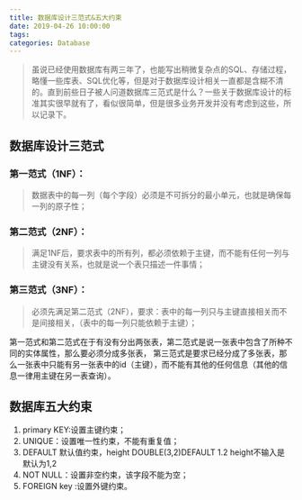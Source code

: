 ```yaml
---
title: 数据库设计三范式&五大约束
date: 2019-04-26 10:00:00
tags:
categories: Database
---
```


> 虽说已经使用数据库有两三年了，也能写出稍微复杂点的SQL、存储过程，略懂一些库表、SQL优化等，但是对于数据库设计相关一直都是含糊不清的。直到前些日子被人问道数据库三范式是什么？一些关于数据库设计的标准其实很早就有了，看似很简单，但是很多业务开发并没有考虑到这些，所以记录下。

<!-- more -->
## 数据库设计三范式
### 第一范式（1NF）：
> 数据表中的每一列（每个字段）必须是不可拆分的最小单元，也就是确保每一列的原子性；

### 第二范式（2NF）：
> 满足1NF后，要求表中的所有列，都必须依赖于主键，而不能有任何一列与主键没有关系，也就是说一个表只描述一件事情；

### 第三范式（3NF）：
> 必须先满足第二范式（2NF），要求：表中的每一列只与主键直接相关而不是间接相关，（表中的每一列只能依赖于主键）；

第一范式和第二范式在于有没有分出两张表，第二范式是说一张表中包含了所种不同的实体属性，那么要必须分成多张表， 第三范式是要求已经分成了多张表，那么一张表中只能有另一张表中的id（主键），而不能有其他的任何信息（其他的信息一律用主键在另一表查询）。

## 数据库五大约束
1. primary KEY:设置主键约束；
2. UNIQUE：设置唯一性约束，不能有重复值；
3. DEFAULT 默认值约束，height DOUBLE(3,2)DEFAULT 1.2 height不输入是默认为1,2
4. NOT NULL：设置非空约束，该字段不能为空；
5. FOREIGN key :设置外键约束。